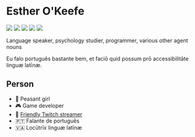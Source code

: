 # Esther O'Keefe
![](https://img.shields.io/badge/🌈-LGBTQIA+-ffdae9)
![](https://img.shields.io/badge/👑-Nim-FFE220)
![](https://img.shields.io/badge/🏺-Lingua%20Latīna-B57EDC)
![](https://img.shields.io/badge/-C%2B%2B-f34b7d)
![](https://img.shields.io/badge/-OpenGL-5586A4)

Language speaker, psychology studier, programmer, various other agent nouns

Eu falo português bastante bem, et faciō quid possum prō accessibilitāte linguæ latīnæ.

## Person
 * 🌳 Peasant girl
 * 🎮 Game developer
 * 🎥 [Friendly Twitch streamer](https://twitch.tv/esthermations)
 * 🇵🇹 Falante de português
 * 🇻🇦 Locūtrīx linguæ latīnæ 
